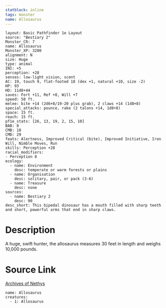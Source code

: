 ```yaml
---
statblock: inline
tags: monster
name: Allosaurus
---
```

```statblock
layout: Basic Pathfinder 1e Layout
source: "Bestiary 2"
Monster_CR: 7
name: Allosaurus
Monster_XP: 3200
alignment: N
size: Huge
type: animal
INI: +5
perception: +28
senses: low-light vision, scent
AC: 19, touch 9, flat-footed 18 (dex +1, natural +10, size -2)
HP: 93
HD: 11d8+44
saves: Fort +11, Ref +8, Will +7
speed: 50 ft.
melee: bite +14 (2d6+8/19-20 plus grab), 2 claws +14 (1d8+8)
special_attacks: pounce, rake (2 talons +14, 1d8+8)
space: 15 ft.
reach: 15 ft.
pf1e_stats: [26, 13, 19, 2, 15, 10]
BAB: 8
CMB: 18
CMD: 29
feats: Alertness, Improved Critical (bite), Improved Initiative, Iron Will, Nimble Moves, Run
skills: Perception +28
racial_modifiers:
- Perception 8
ecology:
  - name: Environment
    desc: temperate or warm forests or plains
  - name: Organisation
    desc: solitary, pair, or pack (3-6)
  - name: Treasure
    desc: none
sources:
  - name: Bestiary 2
    desc: 90
desc_short: This bipedal dinosaur has a mouth filled with sharp teeth and short, powerful arms that end in sharp claws. 
```
# Description
A huge, swift hunter, the allosaurus measures 30 feet in length and weighs 10,000 pounds.
# Source Link
[Archives of Nethys](https://aonprd.com/MonsterDisplay.aspx?ItemName=Allosaurus)
```encounter-table
name: Allosaurus
creatures:
  - 1: Allosaurus
```
